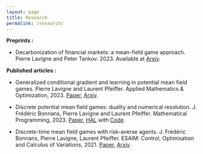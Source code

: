 ```yaml
---
layout: page
title: Research
permalink: /research/
---
```




__Preprints :__

* Decarbonization of financial markets: a mean-field game approach. Pierre Lavigne and Peter Tankov. 2023. Available at [Arxiv](https://arxiv.org/abs/2301.09163).


__Published articles :__

* Generalized conditional gradient and learning in potential mean field games. Pierre Lavigne and Laurent Pfeiffer. Applied Mathematics & Optimization, 2023. [Paper](https://link.springer.com/article/10.1007/s00245-023-10056-8), [Arxiv](https://arxiv.org/abs/2209.12772).

* Discrete potential mean field games: duality and numerical resolution. J. Frédéric Bonnans, Pierre Lavigne and Laurent Pfeiffer. Mathematical Programming, 2023. [Paper](https://link.springer.com/article/10.1007/s10107-023-01934-8), [HAL](https://hal.inria.fr/hal-03260057) with [Code](https://lavignepierre.github.io/Potential-MFG/Introduction.html).

* Discrete-time mean field games with risk-averse agents.
J. Frédéric Bonnans, Pierre Lavigne, Laurent Pfeiffer.
ESAIM: Control, Optimisation and Calculus of Variations, 2021. [Paper](https://www.esaim-cocv.org/articles/cocv/abs/2021/02/cocv200105/cocv200105.html), [Arxiv](https://arxiv.org/abs/2005.02232).

